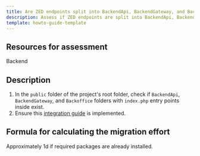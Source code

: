 ```yaml
---
title: Are ZED endpoints split into BackendApi, BackendGateway, and Backoffice?
description: Assess if ZED endpoints are split into BackendApi, BackendGateway and Backoffice.
template: howto-guide-template
---
```




## Resources for assessment

Backend

## Description

1. In the `public` folder of the project's root folder, check if `BackendApi`, `BackendGateway`, and `Backoffice` folders with `index.php` entry points inside exist.
2. Ensure this [integration guide](/docs/scos/dev/technical-enhancement-integration-guides/integrating-separate-endpoint-bootstraps.html) is implemented.

## Formula for calculating the migration effort

Approximately 1d if required packages are already installed.
